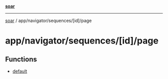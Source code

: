 [**soar**](../../../../../README.md)

***

[soar](../../../../../modules.md) / app/navigator/sequences/\[id\]/page

# app/navigator/sequences/\[id\]/page

## Functions

- [default](functions/default.md)
